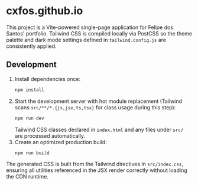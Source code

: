 # cxfos.github.io

This project is a Vite-powered single-page application for Felipe dos Santos' portfolio. Tailwind CSS is compiled locally via PostCSS so the theme palette and dark mode settings defined in `tailwind.config.js` are consistently applied.

## Development

1. Install dependencies once:
   ```bash
   npm install
   ```
2. Start the development server with hot module replacement (Tailwind scans `src/**/*.{js,jsx,ts,tsx}` for class usage during this
   step):
   ```bash
   npm run dev
   ```
   Tailwind CSS classes declared in `index.html` and any files under `src/` are processed automatically.
3. Create an optimized production build:
   ```bash
   npm run build
   ```

The generated CSS is built from the Tailwind directives in `src/index.css`, ensuring all utilities referenced in the JSX render correctly without loading the CDN runtime.
